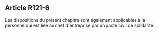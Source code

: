 Article R121-6
----
Les dispositions du présent chapitre sont également applicables à la personne
qui est liée au chef d'entreprise par un pacte civil de solidarité.
